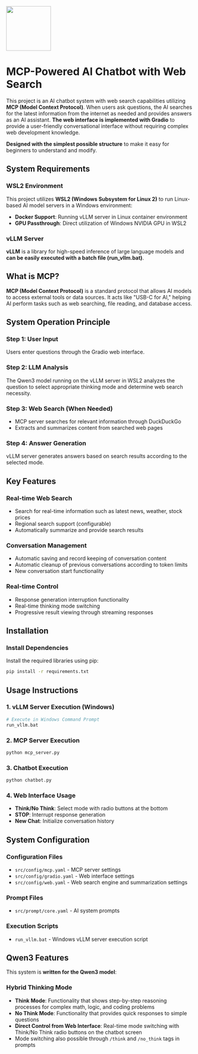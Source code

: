 <img src="https://r2cdn.perplexity.ai/pplx-full-logo-primary-dark%402x.png" class="logo" width="120"/>

# MCP-Powered AI Chatbot with Web Search

This project is an AI chatbot system with web search capabilities utilizing **MCP (Model Context Protocol)**. When users ask questions, the AI searches for the latest information from the internet as needed and provides answers as an AI assistant. **The web interface is implemented with Gradio** to provide a user-friendly conversational interface without requiring complex web development knowledge.

**Designed with the simplest possible structure** to make it easy for beginners to understand and modify.

## System Requirements

### **WSL2 Environment**

This project utilizes **WSL2 (Windows Subsystem for Linux 2)** to run Linux-based AI model servers in a Windows environment:

- **Docker Support**: Running vLLM server in Linux container environment
- **GPU Passthrough**: Direct utilization of Windows NVIDIA GPU in WSL2


### **vLLM Server**

**vLLM** is a library for high-speed inference of large language models and **can be easily executed with a batch file (run_vllm.bat)**.

## What is MCP?

**MCP (Model Context Protocol)** is a standard protocol that allows AI models to access external tools or data sources. It acts like "USB-C for AI," helping AI perform tasks such as web searching, file reading, and database access.

## System Operation Principle

### **Step 1: User Input**

Users enter questions through the Gradio web interface.

### **Step 2: LLM Analysis**

The Qwen3 model running on the vLLM server in WSL2 analyzes the question to select appropriate thinking mode and determine web search necessity.

### **Step 3: Web Search (When Needed)**

- MCP server searches for relevant information through DuckDuckGo
- Extracts and summarizes content from searched web pages


### **Step 4: Answer Generation**

vLLM server generates answers based on search results according to the selected mode.

## Key Features

### **Real-time Web Search**

- Search for real-time information such as latest news, weather, stock prices
- Regional search support (configurable)
- Automatically summarize and provide search results


### **Conversation Management**

- Automatic saving and record keeping of conversation content
- Automatic cleanup of previous conversations according to token limits
- New conversation start functionality


### **Real-time Control**

- Response generation interruption functionality
- Real-time thinking mode switching
- Progressive result viewing through streaming responses


## Installation

### **Install Dependencies**

Install the required libraries using pip:

```bash
pip install -r requirements.txt
```


## Usage Instructions

### **1. vLLM Server Execution (Windows)**

```bash
# Execute in Windows Command Prompt
run_vllm.bat
```


### **2. MCP Server Execution**

```bash
python mcp_server.py
```


### **3. Chatbot Execution**

```bash
python chatbot.py
```


### **4. Web Interface Usage**

- **Think/No Think**: Select mode with radio buttons at the bottom
- **STOP**: Interrupt response generation
- **New Chat**: Initialize conversation history


## System Configuration

### **Configuration Files**

- `src/config/mcp.yaml` - MCP server settings
- `src/config/gradio.yaml` - Web interface settings
- `src/config/web.yaml` - Web search engine and summarization settings


### **Prompt Files**

- `src/prompt/core.yaml` - AI system prompts


### **Execution Scripts**

- `run_vllm.bat` - Windows vLLM server execution script


## Qwen3 Features

This system is **written for the Qwen3 model**:

### **Hybrid Thinking Mode**

- **Think Mode**: Functionality that shows step-by-step reasoning processes for complex math, logic, and coding problems
- **No Think Mode**: Functionality that provides quick responses to simple questions
- **Direct Control from Web Interface**: Real-time mode switching with Think/No Think radio buttons on the chatbot screen
- Mode switching also possible through `/think` and `/no_think` tags in prompts